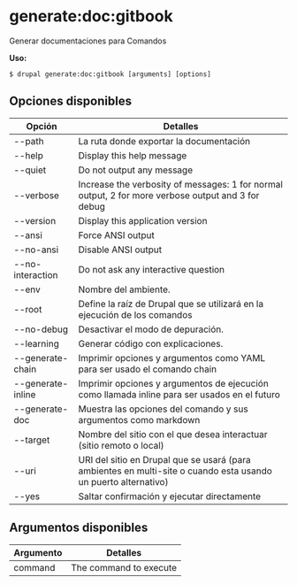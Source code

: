 # generate:doc:gitbook
Generar documentaciones para Comandos

**Uso:**
```
$ drupal generate:doc:gitbook [arguments] [options]
```

## Opciones disponibles
Opción | Detalles
-------|-------------
--path | La ruta donde exportar la documentación
--help | Display this help message
--quiet | Do not output any message
--verbose | Increase the verbosity of messages: 1 for normal output, 2 for more verbose output and 3 for debug
--version | Display this application version
--ansi | Force ANSI output
--no-ansi | Disable ANSI output
--no-interaction | Do not ask any interactive question
--env | Nombre del ambiente.
--root | Define la raíz de Drupal que se utilizará en la ejecución de los comandos
--no-debug | Desactivar el modo de depuración.
--learning | Generar código con explicaciones.
--generate-chain | Imprimir opciones y argumentos como YAML para ser usado el comando chain
--generate-inline | Imprimir opciones y argumentos de ejecución como llamada inline para ser usados en el futuro
--generate-doc | Muestra las opciones del comando y sus argumentos como markdown
--target | Nombre del sitio con el que desea interactuar (sitio remoto o local)
--uri | URI del sitio en Drupal que se usará (para ambientes en multi-site o cuando esta usando un puerto alternativo)
--yes | Saltar confirmación y ejecutar directamente

## Argumentos disponibles
Argumento | Detalles
---------|-------------
command | The command to execute

